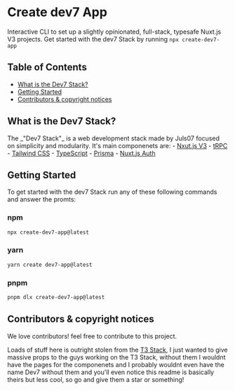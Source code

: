 # Create dev7 App

Interactive CLI to set up a slightly opinionated, full-stack, typesafe Nuxt.js V3 projects.
Get started with the dev7 Stack by running `npx create-dev7-app`

## Table of Contents
- <a href="#about">What is the Dev7 Stack?</a>
- <a href="#getting-started">Getting Started</a>
- <a href="#contributors">Contributors & copyright notices</a>

<h2 id="about">What is the Dev7 Stack?</h2>
The _"Dev7 Stack"_ is a web development stack made by Juls07 focused on simplicity and modularity. It's main componenets are:
- <a href="https://v3.nuxtjs.org/" target="_blank">Nxut.js V3</a>
- <a href="https://trpc.io/" target="_blank">tRPC</a>
- <a href="https://tailwindcss.com/" target="_blank">Tailwind CSS</a>
- <a href="https://typescriptlang.org/" target="_blank">TypeScript</a>
- <a href="https://prisma.io/" target="_blank">Prisma</a>
- <a href="https://auth.nuxtjs.org/" target="_blank">Nuxt.js Auth</a>

<h2 id="getting-started">Getting Started</h2>
To get started with the dev7 Stack run any of these following commands and answer the promts:

### npm
```bash
npx create-dev7-app@latest
```

### yarn

```bash
yarn create dev7-app@latest
```

### pnpm

```bash
pnpm dlx create-dev7-app@latest
```

<h2 id="contributors">Contributors & copyright notices</h2>
We love contributors! feel free to contribute to this project.

<br/>

Loads of stuff here is outright stolen from the <a href="https://github.com/t3-oss/create-t3-app">T3 Stack</a>, I just wanted to give massive props to the guys working on the T3 Stack, without them I wouldnt have the pages for the componenets and I probably wouldnt even have the name Dev7 without them and you'll even notice this readme is basically theirs but less cool, so go and give them a star or something!